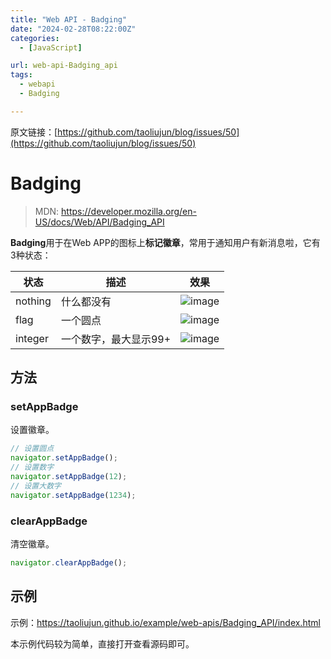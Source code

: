 ```yaml
---
title: "Web API - Badging"
date: "2024-02-28T08:22:00Z"
categories:
  - [JavaScript]

url: web-api-Badging_api
tags:
  - webapi
  - Badging

---
```



原文链接：[https://github.com/taoliujun/blog/issues/50](https://github.com/taoliujun/blog/issues/50)

<!--hexo
---
url: web-api-Badging_api
tags:
  - webapi
  - Badging
---
-->

# Badging

> MDN: https://developer.mozilla.org/en-US/docs/Web/API/Badging_API

**Badging**用于在Web APP的图标上**标记徽章**，常用于通知用户有新消息啦，它有3种状态：


| 状态 | 描述 | 效果 |
| --- | --- | --- |
| nothing | 什么都没有 | ![image](https://github.com/taoliujun/blog/assets/5689134/0410ffdf-fbf3-41aa-b3b5-de0aa2ceb671) |
| flag | 一个圆点 | ![image](https://github.com/taoliujun/blog/assets/5689134/965f2c77-8b85-443f-8f97-da491df88354) |
| integer | 一个数字，最大显示99+ | ![image](https://github.com/taoliujun/blog/assets/5689134/f0333758-125b-40b9-a88b-285346730816) |

## 方法

### setAppBadge

设置徽章。

```javascript
// 设置圆点
navigator.setAppBadge();
// 设置数字
navigator.setAppBadge(12);
// 设置大数字
navigator.setAppBadge(1234);
```

### clearAppBadge

清空徽章。

```javascript
navigator.clearAppBadge();
```

## 示例

示例：https://taoliujun.github.io/example/web-apis/Badging_API/index.html

本示例代码较为简单，直接打开查看源码即可。



